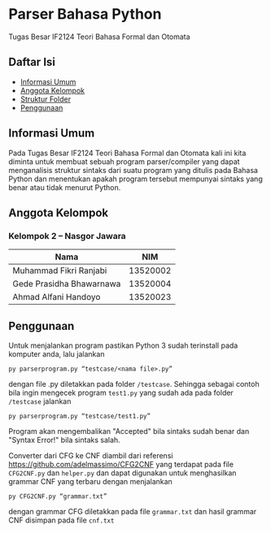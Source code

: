 # Parser Bahasa Python
Tugas Besar IF2124 Teori Bahasa Formal dan Otomata

## Daftar Isi
* [Informasi Umum](#informasi-umum)
* [Anggota Kelompok](#anggota-kelompok)
* [Struktur Folder](#struktur-folder)
* [Penggunaan](#penggunaan)

## Informasi Umum
Pada Tugas Besar IF2124 Teori Bahasa Formal dan Otomata kali ini kita diminta untuk membuat sebuah program parser/compiler yang dapat menganalisis struktur sintaks dari suatu program yang ditulis pada Bahasa Python dan menentukan apakah program tersebut mempunyai sintaks yang benar atau tidak menurut Python.

## Anggota Kelompok
### Kelompok 2 – Nasgor Jawara
| Nama                           | NIM      |
| ------------------------------ | -------- |
| Muhammad Fikri Ranjabi         | 13520002 |
| Gede Prasidha Bhawarnawa       | 13520004 |
| Ahmad Alfani Handoyo           | 13520023 |

## Penggunaan
Untuk menjalankan program pastikan Python 3 sudah terinstall pada komputer anda, lalu jalankan
```
py parserprogram.py “testcase/<nama file>.py”
```
dengan file .py diletakkan pada folder `/testcase`. Sehingga sebagai contoh bila ingin mengecek program `test1.py` yang sudah ada pada folder `/testcase` jalankan
```
py parserprogram.py “testcase/test1.py”
```

Program akan mengembalikan "Accepted" bila sintaks sudah benar dan "Syntax Error!" bila sintaks salah.

Converter dari CFG ke CNF diambil dari referensi https://github.com/adelmassimo/CFG2CNF yang terdapat pada file `CFG2CNF.py` dan `helper.py` dan dapat digunakan untuk menghasilkan grammar CNF yang terbaru dengan menjalankan
```
py CFG2CNF.py “grammar.txt”
```
dengan grammar CFG diletakkan pada file `grammar.txt` dan hasil grammar CNF disimpan pada file `cnf.txt`
